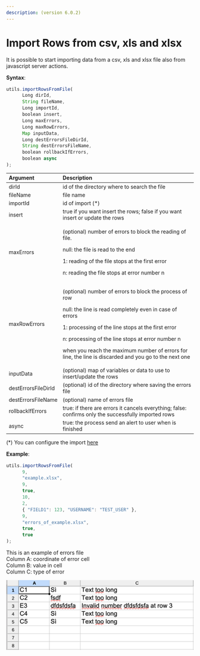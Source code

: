```yaml
---
description: (version 6.0.2)
---
```


# Import Rows from csv, xls and xlsx

It is possible to start importing data from a csv, xls and xlsx file also from javascript server actions.

**Syntax**:

```javascript
utils.importRowsFromFile(
      Long dirId, 
      String fileName, 
      Long importId,
      boolean insert, 
      Long maxErrors, 
      Long maxRowErrors, 
      Map inputData, 
      Long destErrorsFileDirId, 
      String destErrorsFileName,
      boolean rollbackIfErrors,
      boolean async 
);
```

<table>
  <thead>
    <tr>
      <th style="text-align:left">Argument</th>
      <th style="text-align:left">Description</th>
    </tr>
  </thead>
  <tbody>
    <tr>
      <td style="text-align:left">dirId</td>
      <td style="text-align:left">id of the directory where to search the file</td>
    </tr>
    <tr>
      <td style="text-align:left">fileName</td>
      <td style="text-align:left">file name</td>
    </tr>
    <tr>
      <td style="text-align:left">importId</td>
      <td style="text-align:left">id of import (*)</td>
    </tr>
    <tr>
      <td style="text-align:left">insert</td>
      <td style="text-align:left">true if you want insert the rows; false if you want insert or update the
        rows</td>
    </tr>
    <tr>
      <td style="text-align:left">maxErrors</td>
      <td style="text-align:left">
        <p>(optional) number of errors to block the reading of file.</p>
        <p>null: the file is read to the end</p>
        <p>1: reading of the file stops at the first error</p>
        <p>n: reading the file stops at error number n</p>
      </td>
    </tr>
    <tr>
      <td style="text-align:left">maxRowErrors</td>
      <td style="text-align:left">
        <p>(optional) number of errors to block the process of row</p>
        <p>null: the line is read completely even in case of errors</p>
        <p>1: processing of the line stops at the first error</p>
        <p>n: processing of the line stops at error number n</p>
        <p>when you reach the maximum number of errors for line, the line is discarded
          and you go to the next one</p>
      </td>
    </tr>
    <tr>
      <td style="text-align:left">inputData</td>
      <td style="text-align:left">(optional) map of variables or data to use to insert/update the rows</td>
    </tr>
    <tr>
      <td style="text-align:left">destErrorsFileDirId</td>
      <td style="text-align:left">(optional) id of the directory where saving the errors file</td>
    </tr>
    <tr>
      <td style="text-align:left">destErrorsFileName</td>
      <td style="text-align:left">(optional) name of errors file</td>
    </tr>
    <tr>
      <td style="text-align:left">rollbackIfErrors</td>
      <td style="text-align:left">true: if there are errors it cancels everything; false: confirms only
        the successfully imported rows</td>
    </tr>
    <tr>
      <td style="text-align:left">async</td>
      <td style="text-align:left">true: the process send an alert to user when is finished</td>
    </tr>
  </tbody>
</table>

\(\*\) You can configure the import [here](https://4wsplatform.gitbook.io/user-guide/core-features/defining-the-ui/3-1-app-designer/3-1-24-bulk-import-binded-to-a-grid)

**Example**:

```javascript
utils.importRowsFromFile(
      9, 
      "example.xlsx", 
      9,
      true, 
      10, 
      2, 
      { "FIELD1": 123, "USERNAME": "TEST_USER" }, 
      9, 
      "errors_of_example.xlsx",
      true,
      true 
);
```

This is an example of errors file  
Column A: coordinate of error cell  
Column B: value in cell  
Column C: type of error

![](../.gitbook/assets/image.png)

